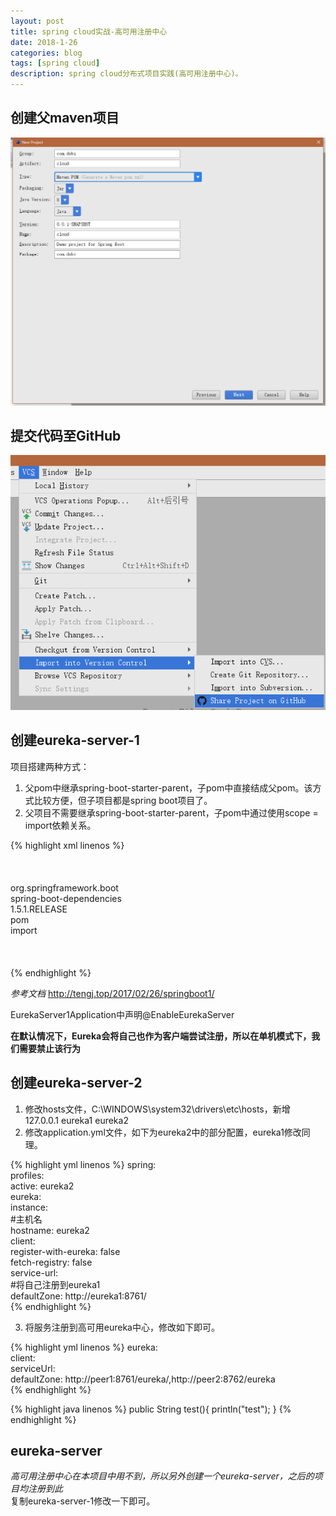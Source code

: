 ```yaml
---
layout: post
title: spring cloud实战-高可用注册中心
date: 2018-1-26
categories: blog
tags: [spring cloud]
description: spring cloud分布式项目实践(高可用注册中心)。
---
```


## 创建父maven项目  
<img src="/img/cloud1-1.png" />

## 提交代码至GitHub
<img src="/img/cloud1-2.png" />

## 创建eureka-server-1
项目搭建两种方式：
1. 父pom中继承spring-boot-starter-parent，子pom中直接结成父pom。该方式比较方便，但子项目都是spring boot项目了。
2. 父项目不需要继承spring-boot-starter-parent，子pom中通过使用scope = import依赖关系。  

{% highlight xml linenos %}
<dependencyManagement>  
     <dependencies>  
            <dependency>  
                <!-- Import dependency management from Spring Boot -->  
                <groupId>org.springframework.boot</groupId>  
                <artifactId>spring-boot-dependencies</artifactId>  
                <version>1.5.1.RELEASE</version>  
                <type>pom</type>  
                <scope>import</scope>  
            </dependency>     
    </dependencies>  
</dependencyManagement>  
{% endhighlight %}

*参考文档* <http://tengj.top/2017/02/26/springboot1/>

EurekaServer1Application中声明@EnableEurekaServer

**在默认情况下，Eureka会将自己也作为客户端尝试注册，所以在单机模式下，我们需要禁止该行为**

## 创建eureka-server-2
1. 修改hosts文件，C:\WINDOWS\system32\drivers\etc\hosts，新增  
127.0.0.1 eureka1 eureka2  
2. 修改application.yml文件，如下为eureka2中的部分配置，eureka1修改同理。  

{% highlight yml linenos %}
spring:  
        profiles:  
            active: eureka2  
    eureka:  
        instance:  
            #主机名  
            hostname: eureka2  
        client:  
            register-with-eureka: false  
            fetch-registry: false  
            service-url:  
                #将自己注册到eureka1  
                defaultZone: http://eureka1:8761/  
{% endhighlight %}

3. 将服务注册到高可用eureka中心，修改如下即可。 

{% highlight yml linenos %}
eureka:  
    client:  
        serviceUrl:  
            defaultZone: http://peer1:8761/eureka/,http://peer2:8762/eureka  
{% endhighlight %}

{% highlight java linenos %}
public String test(){
    println("test");
}
{% endhighlight %}

## eureka-server
*高可用注册中心在本项目中用不到，所以另外创建一个eureka-server，之后的项目均注册到此*  
复制eureka-server-1修改一下即可。
